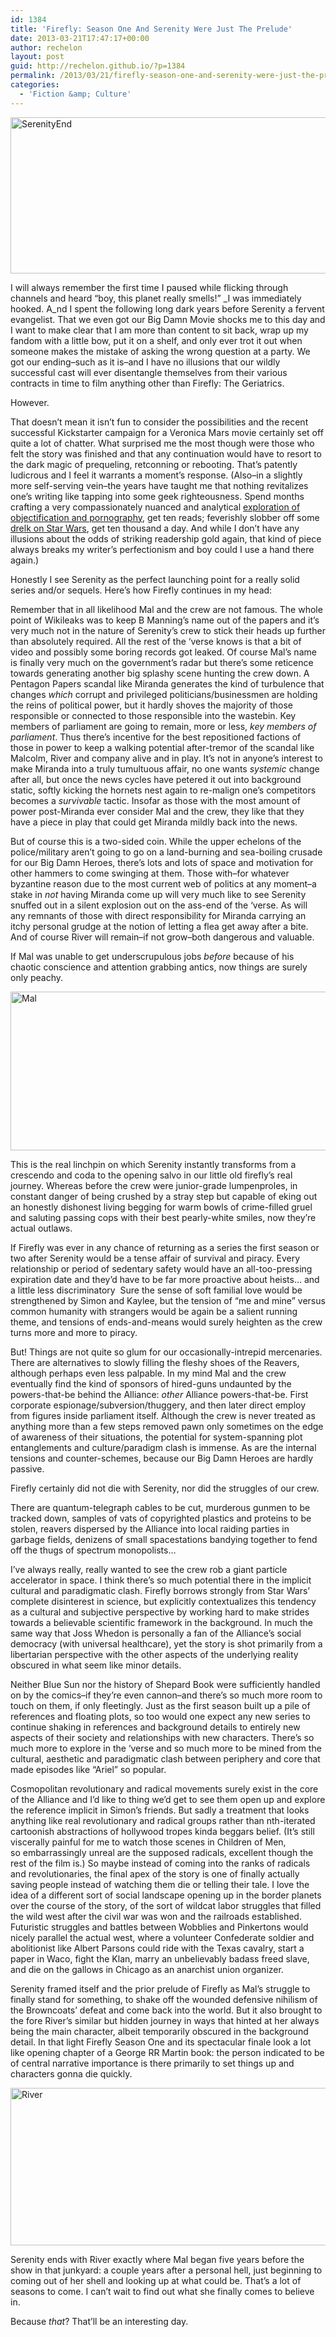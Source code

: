 ```yaml
---
id: 1384
title: 'Firefly: Season One And Serenity Were Just The Prelude'
date: 2013-03-21T17:47:17+00:00
author: rechelon
layout: post
guid: http://rechelon.github.io/?p=1384
permalink: /2013/03/21/firefly-season-one-and-serenity-were-just-the-prelude/
categories:
  - 'Fiction &amp; Culture'
---
```

[<img alt="SerenityEnd" src="http://93.95.228.20/wp-content/uploads/2013/03/serenityend.png" width="600" height="250" />](http://93.95.228.20/wp-content/uploads/2013/03/serenityend.png)

I will always remember the first time I paused while flicking through channels and heard &#8220;boy, this planet really smells!&#8221; _I was immediately hooked. A_nd I spent the following long dark years before Serenity a fervent evangelist. That we even got our Big Damn Movie shocks me to this day and I want to make clear that I am more than content to sit back, wrap up my fandom with a little bow, put it on a shelf, and only ever trot it out when someone makes the mistake of asking the wrong question at a party. We got our ending&#8211;such as it is&#8211;and I have no illusions that our wildly successful cast will ever disentangle themselves from their various contracts in time to film anything other than Firefly: The Geriatrics.

However.

That doesn&#8217;t mean it isn&#8217;t fun to consider the possibilities and the recent successful Kickstarter campaign for a Veronica Mars movie certainly set off quite a lot of chatter. What surprised me the most though were those who felt the story was finished and that any continuation would have to resort to the dark magic of prequeling, retconning or rebooting. That&#8217;s patently ludicrous and I feel it warrants a moment&#8217;s response. (Also&#8211;in a slightly more self-serving vein&#8211;the years have taught me that nothing revitalizes one&#8217;s writing like tapping into some geek righteousness. Spend months crafting a very compassionately nuanced and analytical [exploration of objectification and pornography](http://rechelon.github.io/2012/01/26/objectification-pornography/), get ten reads; feverishly slobber off some [drelk on Star Wars](http://rechelon.github.io/2011/09/19/how-star-wars-should-have-ended-reflections-on-taste-the-expanded-universe-radical-politics/), get ten thousand a day. And while I don&#8217;t have any illusions about the odds of striking readership gold again, that kind of piece always breaks my writer&#8217;s perfectionism and boy could I use a hand there again.)

Honestly I see Serenity as the perfect launching point for a really solid series and/or sequels. Here&#8217;s how Firefly continues in my head:

Remember that in all likelihood Mal and the crew are not famous. The whole point of Wikileaks was to keep B Manning&#8217;s name out of the papers and it&#8217;s very much not in the nature of Serenity&#8217;s crew to stick their heads up further than absolutely required. All the rest of the &#8216;verse knows is that a bit of video and possibly some boring records got leaked. Of course Mal&#8217;s name is finally very much on the government&#8217;s radar but there&#8217;s some reticence towards generating another big splashy scene hunting the crew down. A Pentagon Papers scandal like Miranda generates the kind of turbulence that changes _which_ corrupt and privileged politicians/businessmen are holding the reins of political power, but it hardly shoves the majority of those responsible or connected to those responsible into the wastebin. Key members of parliament are going to remain, more or less, _key members of parliament_. Thus there&#8217;s incentive for the best repositioned factions of those in power to keep a walking potential after-tremor of the scandal like Malcolm, River and company alive and in play. It&#8217;s not in anyone&#8217;s interest to make Miranda into a truly tumultuous affair, no one wants _systemic_ change after all, but once the news cycles have petered it out into background static, softly kicking the hornets nest again to re-malign one&#8217;s competitors becomes a _survivable_ tactic. Insofar as those with the most amount of power post-Miranda ever consider Mal and the crew, they like that they have a piece in play that could get Miranda mildly back into the news.

But of course this is a two-sided coin. While the upper echelons of the police/military aren&#8217;t going to go on a land-burning and sea-boiling crusade for our Big Damn Heroes, there&#8217;s lots and lots of space and motivation for other hammers to come swinging at them. Those with&#8211;for whatever byzantine reason due to the most current web of politics at any moment&#8211;a stake in _not_ having Miranda come up will very much like to see Serenity snuffed out in a silent explosion out on the ass-end of the &#8216;verse. As will any remnants of those with direct responsibility for Miranda carrying an itchy personal grudge at the notion of letting a flea get away after a bite. And of course River will remain&#8211;if not grow&#8211;both dangerous and valuable.

If Mal was unable to get underscrupulous jobs _before_ because of his chaotic conscience and attention grabbing antics, now things are surely only peachy.

[<img alt="Mal" src="http://93.95.228.20/wp-content/uploads/2013/03/mal.png" width="600" height="254" />](http://93.95.228.20/wp-content/uploads/2013/03/mal.png)

This is the real linchpin on which Serenity instantly transforms from a crescendo and coda to the opening salvo in our little old firefly&#8217;s real journey. Whereas before the crew were junior-grade lumpenproles, in constant danger of being crushed by a stray step but capable of eking out an honestly dishonest living begging for warm bowls of crime-filled gruel and saluting passing cops with their best pearly-white smiles, now they&#8217;re actual outlaws.

If Firefly was ever in any chance of returning as a series the first season or two after Serenity would be a tense affair of survival and piracy. Every relationship or period of sedentary safety would have an all-too-pressing expiration date and they&#8217;d have to be far more proactive about heists&#8230; and a little less discriminatory  Sure the sense of soft familial love would be strengthened by Simon and Kaylee, but the tension of &#8220;me and mine&#8221; versus common humanity with strangers would be again be a salient running theme, and tensions of ends-and-means would surely heighten as the crew turns more and more to piracy.

But! Things are not quite so glum for our occasionally-intrepid mercenaries. There are alternatives to slowly filling the fleshy shoes of the Reavers, although perhaps even less palpable. In my mind Mal and the crew eventually find the kind of sponsors of hired-guns undaunted by the powers-that-be behind the Alliance: _other_ Alliance powers-that-be. First corporate espionage/subversion/thuggery, and then later direct employ from figures inside parliament itself. Although the crew is never treated as anything more than a few steps removed pawn only sometimes on the edge of awareness of their situations, the potential for system-spanning plot entanglements and culture/paradigm clash is immense. As are the internal tensions and counter-schemes, because our Big Damn Heroes are hardly passive.

Firefly certainly did not die with Serenity, nor did the struggles of our crew.

There are quantum-telegraph cables to be cut, murderous gunmen to be tracked down, samples of vats of copyrighted plastics and proteins to be stolen, reavers dispersed by the Alliance into local raiding parties in garbage fields, denizens of small spacestations bandying together to fend off the thugs of spectrum monopolists&#8230;

I&#8217;ve always really, really wanted to see the crew rob a giant particle accelerator in space. I think there&#8217;s so much potential there in the implicit cultural and paradigmatic clash. Firefly borrows strongly from Star Wars&#8217; complete disinterest in science, but explicitly contextualizes this tendency as a cultural and subjective perspective by working hard to make strides towards a believable scientific framework in the background. In much the same way that Joss Whedon is personally a fan of the Alliance&#8217;s social democracy (with universal healthcare), yet the story is shot primarily from a libertarian perspective with the other aspects of the underlying reality obscured in what seem like minor details.

Neither Blue Sun nor the history of Shepard Book were sufficiently handled on by the comics&#8211;if they&#8217;re even cannon&#8211;and there&#8217;s so much more room to touch on them, if only fleetingly. Just as the first season built up a pile of references and floating plots, so too would one expect any new series to continue shaking in references and background details to entirely new aspects of their society and relationships with new characters. There&#8217;s so much more to explore in the &#8216;verse and so much more to be mined from the cultural, aesthetic and paradigmatic clash between periphery and core that made episodes like &#8220;Ariel&#8221; so popular.

Cosmopolitan revolutionary and radical movements surely exist in the core of the Alliance and I&#8217;d like to thing we&#8217;d get to see them open up and explore the reference implicit in Simon&#8217;s friends. But sadly a treatment that looks anything like real revolutionary and radical groups rather than nth-iterated cartoonish abstractions of hollywood tropes kinda beggars belief. (It&#8217;s still viscerally painful for me to watch those scenes in Children of Men, so embarrassingly unreal are the supposed radicals, excellent though the rest of the film is.) So maybe instead of coming into the ranks of radicals and revolutionaries, the final apex of the story is one of finally actually saving people instead of watching them die or telling their tale. I love the idea of a different sort of social landscape opening up in the border planets over the course of the story, of the sort of wildcat labor struggles that filled the wild west after the civil war was won and the railroads established. Futuristic struggles and battles between Wobblies and Pinkertons would nicely parallel the actual west, where a volunteer Confederate soldier and abolitionist like Albert Parsons could ride with the Texas cavalry, start a paper in Waco, fight the Klan, marry an unbelievably badass freed slave, and die on the gallows in Chicago as an anarchist union organizer.

Serenity framed itself and the prior prelude of Firefly as Mal&#8217;s struggle to finally stand for something, to shake off the wounded defensive nihilism of the Browncoats&#8217; defeat and come back into the world. But it also brought to the fore River&#8217;s similar but hidden journey in ways that hinted at her always being the main character, albeit temporarily obscured in the background detail. In that light Firefly Season One and its spectacular finale look a lot like opening chapter of a George RR Martin book: the person indicated to be of central narrative importance is there primarily to set things up and characters gonna die quickly.

[<img alt="River" src="http://93.95.228.20/wp-content/uploads/2013/03/river.png" width="600" height="252" />](http://93.95.228.20/wp-content/uploads/2013/03/river.png)

Serenity ends with River exactly where Mal began five years before the show in that junkyard: a couple years after a personal hell, just beginning to coming out of her shell and looking up at what could be. That&#8217;s a lot of seasons to come. I can&#8217;t wait to find out what she finally comes to believe in.

Because _that_? That&#8217;ll be an interesting day.